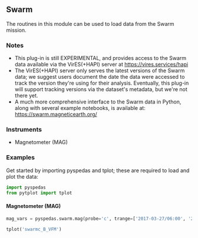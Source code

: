 ## Swarm
The routines in this module can be used to load data from the Swarm mission. 

### Notes
- This plug-in is still EXPERIMENTAL, and provides access to the Swarm data available via the VirES(+HAPI) server at https://vires.services/hapi
- The VirES(+HAPI) server only serves the latest versions of the Swarm data; we suggest users document the date the data were accessed to track the version they're using for their analysis. Eventually, this plug-in will support tracking versions via the dataset's metadata, but we're not there yet. 
- A much more comprehensive interface to the Swarm data in Python, along with several example notebooks, is available at: https://swarm.magneticearth.org/

### Instruments
- Magnetometer (MAG)

### Examples
Get started by importing pyspedas and tplot; these are required to load and plot the data:

```python
import pyspedas
from pytplot import tplot
```

#### Magnetometer (MAG)

```python
mag_vars = pyspedas.swarm.mag(probe='c', trange=['2017-03-27/06:00', '2017-03-27/08:00'], datatype='hr')

tplot('swarmc_B_VFM')
```

